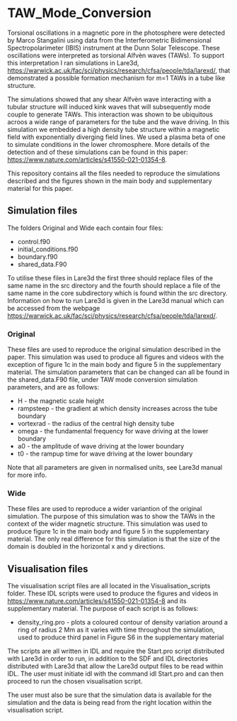 # TAW_Mode_Conversion

Torsional oscillations in a magnetic pore in the photosphere were detected by Marco Stangalini using data from the Interferometric Bidimensional Spectropolarimeter (IBIS) instrument at the Dunn Solar Telescope. These oscillations were interpreted as torsional Alfv&egrave;n waves (TAWs). To support this interpretation I ran simulations in Lare3d, https://warwick.ac.uk/fac/sci/physics/research/cfsa/people/tda/larexd/, that demonstrated a possible formation mechanism for m=1 TAWs in a tube like structure. 

The simulations showed that any shear Alfv&egrave;n wave interacting with a tubular structure will induced kink waves that will subsequently mode couple to generate TAWs. This interaction was shown to be ubiquitous acroos a wide range of parameters for the tube and the wave driving. In this simulation we embedded a high density tube structure within a magnetic field with exponentially diverging field lines. We used a plasma beta of one to simulate conditions in the lower chromosphere. More details of the detection and of these simulations can be found in this paper: https://www.nature.com/articles/s41550-021-01354-8.

This repository contains all the files needed to reproduce the simulations described and the figures shown in the main body and supplementary material for this paper.

## Simulation files

The folders Original and Wide each contain four files:

- control.f90
- initial_conditions.f90
- boundary.f90
- shared_data.F90

To utilise these files in Lare3d the first three should replace files of the same name in the src directory and the fourth should replace a file of the same name in the core subdirectory which is found within the src directory. Information on how to run Lare3d is given in the Lare3d manual which can be accessed from the webpage https://warwick.ac.uk/fac/sci/physics/research/cfsa/people/tda/larexd/.

### Original

These files are used to reproduce the original simulation described in the paper. This simulation was used to produce all figures and videos with the exception of figure 1c in the main body and figure 5 in the supplementary material. The simulation parameters that can be changed can all be found in the shared_data.F90 file, under TAW mode conversion simulation parameters, and are as follows:

- H - the magnetic scale height
- rampsteep - the gradient at which density increases across the tube boundary
- vortexrad - the radius of the central high density tube
- omega - the fundamental frequency for wave driving at the lower boundary
- a0 - the amplitude of wave driving at the lower boundary
- t0 - the rampup time for wave driving at the lower boundary

Note that all parameters are given in normalised units, see Lare3d manual for more info.

### Wide

These files are used to reproduce a wider variantion of the original simulation. The purpose of this simulation was to show the TAWs in the context of the wider magnetic structure. This simulation was used to produce figure 1c in the main body and figure 5 in the supplementary material. The only real difference for this simulation is that the size of the domain is doubled in the horizontal x and y directions.

## Visualisation files

The visualisation script files are all located in the Visualisation_scripts folder. These IDL scripts were used to produce the figures and videos in https://www.nature.com/articles/s41550-021-01354-8 and its supplementary material. The purpose of each script is as follows:

- density_ring.pro - plots a coloured contour of density variation around a ring of radius 2 Mm as it varies with time throughout the simulation, used to produce third panel in Figure S6 in the supplementary material

The scripts are all written in IDL and require the Start.pro script distributed with Lare3d in order to run, in addition to the SDF and IDL directories distributed with Lare3d that allow the Lare3d output files to be read within IDL. The user must initiate idl with the command idl Start.pro and can then proceed to run the chosen visualisation script. 

The user must also be sure that the simulation data is available for the simulation and the data is being read from the right location within the visualisation script.


